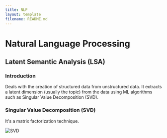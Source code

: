 ```yaml
---
title: NLP
layout: template
filename: README.md
--- 
```


# Natural Language Processing

## Latent Semantic Analysis (LSA)

### Introduction

Deals with the creation of structured data from unstructured data. It extracts a latent dimension (usually the topic) from the data using ML algorithms such as Singular Value Decomposition (SVD).

### Singular Value Decomposition (SVD)

It's a matrix factorization technique. 

![SVD](https://editor.analyticsvidhya.com/uploads/82407SVD.png)